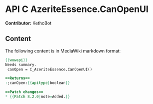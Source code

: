 # API C AzeriteEssence.CanOpenUI

**Contributor:** KethoBot

## Content

The following content is in MediaWiki markdown format:

```mediawiki
{{wowapi}}
Needs summary.
 canOpen = C_AzeriteEssence.CanOpenUI()

==Returns==
:;canOpen:{{apitype|boolean}}

==Patch changes==
* {{Patch 8.2.0|note=Added.}}
```